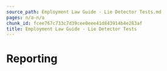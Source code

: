 ```yaml
---
source_path: Employment Law Guide - Lie Detector Tests.md
pages: n/a-n/a
chunk_id: fcee767c733c7d39cee0eee41d843914b4e283af
title: Employment Law Guide - Lie Detector Tests
---
```

# Reporting
